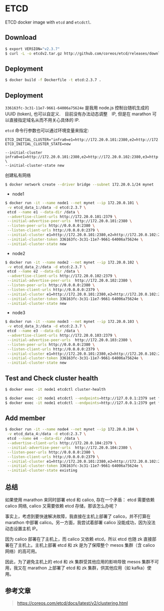 # ETCD

ETCD docker image with `etcd` and `etcdctl`.

## Download

```bash
$ export VERSION="v2.3.7"
$ curl -L -o etcdv2.tar.gz http://github.com/coreos/etcd/releases/download/${VERSION}/etcd-${VERSION}-linux-amd64.tar.gz
```

## Deployment

```bash
$ docker build -f Dockerfile -t etcd:2.3.7 .
```

## Deployment

`336163fc-3c31-11e7-9661-64006a75624e` 是我用 node.js 控制台随机生成的 UUID (token), 也可以自定义.　目前没有办法动态调整　IP, 但是在 marathon 可以直接指定域名从而不用关心具体的 IP.

`etcd` 命令行参数也可以通过环境变量来指定:

```
ETCD_INITIAL_CLUSTER="infra0=e1=http://172.20.0.101:2380,e2=http://172.20.0.102:2380,e3=http://172.20.0.103:2380"
ETCD_INITIAL_CLUSTER_STATE=new
```

```
--initial-cluster infra0=e1=http://172.20.0.101:2380,e2=http://172.20.0.102:2380,e3=http://172.20.0.103:2380 \
--initial-cluster-state new
```

创建私有网络

```bash
$ docker network create --driver bridge --subnet 172.20.0.1/24 mynet
```

- node1

```bash
$ docker run -it --name node1 --net mynet --ip 172.20.0.101 \
 -v etcd_data_1:/data -d etcd:2.3.7 \
 etcd --name e1 --data-dir /data \
 --advertise-client-urls http://172.20.0.101:2379 \
 --initial-advertise-peer-urls  http://172.20.0.101:2380 \
 --listen-peer-urls http://0.0.0.0:2380 \
 --listen-client-urls http://0.0.0.0:2379 \
 --initial-cluster e1=http://172.20.0.101:2380,e2=http://172.20.0.102:2380,e3=http://172.20.0.103:2380 \
 --initial-cluster-token 336163fc-3c31-11e7-9661-64006a75624e \
 --initial-cluster-state new
```

- node2

```bash
$ docker run -it --name node2 --net mynet --ip 172.20.0.102 \
 -v etcd_data_2:/data -d etcd:2.3.7 \
 etcd --name e2 --data-dir /data \
 --advertise-client-urls http://172.20.0.102:2379 \
 --initial-advertise-peer-urls  http://172.20.0.102:2380 \
 --listen-peer-urls http://0.0.0.0:2380 \
 --listen-client-urls http://0.0.0.0:2379 \
 --initial-cluster e1=http://172.20.0.101:2380,e2=http://172.20.0.102:2380,e3=http://172.20.0.103:2380 \
 --initial-cluster-token 336163fc-3c31-11e7-9661-64006a75624e \
 --initial-cluster-state new
```

- node3

```bash
$ docker run -it --name node3 --net mynet --ip 172.20.0.103 \
 -v etcd_data_3:/data -d etcd:2.3.7 \
 etcd --name e3 --data-dir /data \
 --advertise-client-urls http://172.20.0.103:2379 \
 --initial-advertise-peer-urls  http://172.20.0.103:2380 \
 --listen-peer-urls http://0.0.0.0:2380 \
 --listen-client-urls http://0.0.0.0:2379 \
 --initial-cluster e1=http://172.20.0.101:2380,e2=http://172.20.0.102:2380,e3=http://172.20.0.103:2380 \
 --initial-cluster-token 336163fc-3c31-11e7-9661-64006a75624e \
 --initial-cluster-state new
```


## Test and Check cluster health

```bash
$ docker exec -it node1 etcdctl cluster-health
```

```bash
$ docker exec -it node1 etcdctl --endpoints=http://127.0.0.1:2379 set foo "bar"
$ docker exec -it node1 etcdctl --endpoints=http://127.0.0.1:2379 get foo
```

## Add member

```bash
$ docker run -it --name node4 --net mynet --ip 172.20.0.104 \
 -v etcd_data_4:/data -d etcd:2.3.7 \
 etcd --name e4 --data-dir /data \
 --advertise-client-urls http://172.20.0.104:2379 \
 --initial-advertise-peer-urls  http://172.20.0.104:2380 \
 --listen-peer-urls http://0.0.0.0:2380 \
 --listen-client-urls http://0.0.0.0:2379 \
 --initial-cluster e1=http://172.20.0.101:2380,e2=http://172.20.0.102:2380,e3=http://172.20.0.103:2380,e4=http://172.20.0.104:2380 \
 --initial-cluster-token 336163fc-3c31-11e7-9661-64006a75624e \
 --initial-cluster-state existing
```

## 总结

如果使用 marathon 来同时部署 etcd 和 calico, 存在一个矛盾： etcd 需要依赖 calico 网络, calico 又需要依赖 etcd 存储，那该怎么办呢？

事实上，考虑到要快速解决故障，我直接在主机上部署了 calico，并不打算在 marathon 中部署 calico。另一方面，我尝试着部署 calico 没能成功，因为没法动态设置主机 IP。

因为 calico 部署在了主机上，而 calico 又依赖 etcd，所以 etcd 也随 zk 直接部署在了主机上。主机上部署 etcd 和 zk 是为了保障整个 mesos 集群（含 calico 网络）的高可用。

因此，为了避免主机上的 etcd 和 zk 集群受其他应用的影响导致 mesos 集群不可用，我又在 marathon 上部署了 etcd 和 zk 集群，供其他应用（如 kafka）使用。


## 参考文章

> https://coreos.com/etcd/docs/latest/v2/clustering.html
